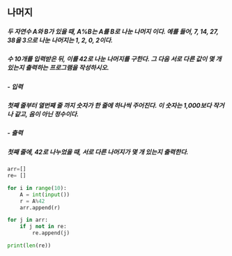 ## 나머지
##### 두 자연수 A와 B가 있을 때, A%B는 A를 B로 나눈 나머지 이다. 예를 들어, 7, 14, 27, 38을 3으로 나눈 나머지는 1, 2, 0, 2이다. 

##### 수 10개를 입력받은 뒤, 이를 42로 나눈 나머지를 구한다. 그 다음 서로 다른 값이 몇 개 있는지 출력하는 프로그램을 작성하시오.

##### - 입력
##### 첫째 줄부터 열번째 줄 까지 숫자가 한 줄에 하나씩 주어진다. 이 숫자는 1,000보다 작거나 같고, 음이 아닌 정수이다.

##### - 출력
##### 첫째 줄에, 42로 나누었을 때, 서로 다른 나머지가 몇 개 있는지 출력한다.

```python
arr=[]
re= []

for i in range(10):
    A = int(input())
    r = A%42
    arr.append(r)

for j in arr:
    if j not in re:
        re.append(j)

print(len(re))
```
